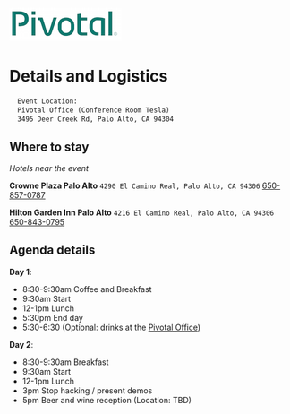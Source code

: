 # ![Pivotal Logo](img/pivotal_logo_sm.png)

# Details and Logistics #

```
  Event Location:
  Pivotal Office (Conference Room Tesla)
  3495 Deer Creek Rd, Palo Alto, CA 94304

```

## Where to stay
_Hotels near the event_

__Crowne Plaza Palo Alto__
``4290 El Camino Real, Palo Alto, CA 94306`` [650-857-0787](tel:650-857-0787)

__Hilton Garden Inn Palo Alto__
``4216 El Camino Real, Palo Alto, CA 94306`` [650-843-0795 ](tel:650-843-0795 )

## Agenda details

__Day 1__:

- 8:30-9:30am Coffee and Breakfast
- 9:30am Start
- 12-1pm Lunch
- 5:30pm End day
- 5:30-6:30 (Optional: drinks at the [Pivotal Office](https://goo.gl/mPE3po))

__Day 2__:

 - 8:30-9:30am Breakfast
 - 9:30am Start
 - 12-1pm Lunch
 - 3pm Stop hacking / present demos
 - 5pm Beer and wine reception (Location: TBD)
 


